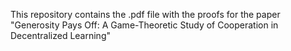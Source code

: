 This repository contains the .pdf file with the proofs for the paper "Generosity Pays Off: A Game-Theoretic Study of Cooperation in Decentralized Learning"
